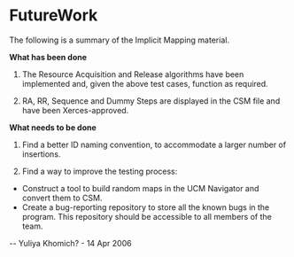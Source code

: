 # FutureWork

 The following is a summary of the Implicit Mapping material.

**What has been done**

1. The Resource Acquisition and Release algorithms have been implemented and, given the above test cases, function as required.

2. RA, RR, Sequence and Dummy Steps are displayed in the CSM file and have been Xerces-approved.

**What needs to be done**

1. Find a better ID naming convention, to accommodate a larger number of insertions.

2. Find a way to improve the testing process:

  -  Construct a tool to build random maps in the UCM Navigator and convert them to CSM.
  -  Create a bug-reporting repository to store all the known bugs in the program. This repository should be accessible to all members of the team. 

-- Yuliya Khomich? - 14 Apr 2006 